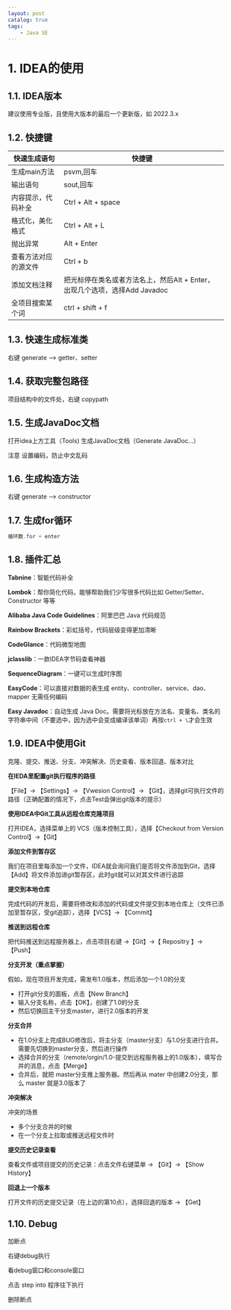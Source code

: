 ```yaml
---
layout: post   	
catalog: true 	
tags:
    - Java SE
---
```






# 1. IDEA的使用

## 1.1. IDEA版本

建议使用专业版，且使用大版本的最后一个更新版，如 2022.3.x

## 1.2. 快捷键

| 快速生成语句         | 快捷键                                                       |
| -------------------- | ------------------------------------------------------------ |
| 生成main方法         | psvm,回车                                                    |
| 输出语句             | sout,回车                                                    |
| 内容提示，代码补全   | Ctrl + Alt + space                                           |
| 格式化，美化格式     | Ctrl + Alt + L                                               |
| 抛出异常             | Alt + Enter                                                  |
| 查看方法对应的源文件 | Ctrl + b                                                     |
| 添加文档注释         | 把光标停在类名或者方法名上，然后Alt + Enter，出现几个选项，选择Add Javadoc |
| 全项目搜索某个词     | ctrl + shift + f                                             |

## 1.3. 快速生成标准类

右键 generate --> getter、setter

## 1.4. 获取完整包路径

项目结构中的文件处，右键 copypath

## 1.5. 生成JavaDoc文档

打开idea上方工具（Tools) 生成JavaDoc文档（Generate JavaDoc...）

注意 设置编码，防止中文乱码

## 1.6. 生成构造方法

右键 generate --> constructor

## 1.7. 生成for循环

```java
循环数.for + enter
```

## 1.8. 插件汇总

**Tabnine**：智能代码补全

**Lombok**：帮你简化代码，能够帮助我们少写很多代码比如 Getter/Setter、Constructor 等等

**Alibaba Java Code Guidelines**：阿里巴巴 Java 代码规范

**Rainbow Brackets**：彩虹括号，代码层级变得更加清晰

**CodeGlance**：代码微型地图

**jclasslib**：一款IDEA字节码查看神器

**SequenceDiagram**：一键可以生成时序图

**EasyCode**：可以直接对数据的表生成 entity、controller、service、dao、mapper 无需任何编码

**Easy Javadoc**：自动生成 Java Doc。需要将光标放在方法名、变量名、类名的字符串中间（不要选中，因为选中会变成编译该单词）再按`ctrl + \`才会生效

## 1.9. IDEA中使用Git

克隆、提交、推送、分支、冲突解决、历史查看、版本回退、版本对比

**在IEDA里配置git执行程序的路径**

【File】→ 【Settings】→ 【Vwesion Control】→ 【Git】，选择git可执行文件的路径（正确配置的情况下，点击Test会弹出git版本的提示）

**使用IDEA中Git工具从远程仓库克隆项目**

打开IDEA，选择菜单上的 VCS（版本控制工具），选择【Checkout from Version Control】→【Git】

**添加文件到暂存区**

我们在项目里每添加一个文件，IDEA就会询问我们是否将文件添加到Git，选择【Add】将文件添加进git暂存区，此时git就可以对其文件进行追踪

**提交到本地仓库**

完成代码的开发后，需要将修改和添加的代码或文件提交到本地仓库上（文件已添加至暂存区，受git追踪），选择【VCS】→ 【Commit】

**推送到远程仓库**

把代码推送到远程服务器上，点击项目右键 →【Git】→【 Repositry 】→【Push】

**分支开发（重点掌握）**

假如，现在项目开发完成，需发布1.0版本，然后添加一个1.0的分支

- 打开git分支的面板，点击【New Branch】
- 输入分支名称，点击【OK】，创建了1.0的分支
- 然后切换回主干分支master，进行2.0版本的开发

**分支合并**

-   在1.0分支上完成BUG修改后，将主分支（master分支）与1.0分支进行合并。需要先切换到master分支，然后进行操作
- 选择合并的分支（remote/orgin/1.0-提交到远程服务器上的1.0版本），填写合并的消息，点击【Merge】
- 合并后，就把 master分支推上服务器。然后再从 mater 中创建2.0分支，那么 master 就是3.0版本了

**冲突解决**

冲突的场景
- 多个分支合并的时候
- 在一个分支上拉取或推送远程文件时

**提交历史记录查看**

查看文件或项目提交的历史记录：点击文件右键菜单 → 【Git】→ 【Show History】

**回退上一个版本**

打开文件的历史提交记录（在上边的第10点），选择回退的版本 → 【Get】

## 1.10. Debug

加断点

右键debug执行

看debug窗口和console窗口

点击 step into 程序往下执行

删除断点